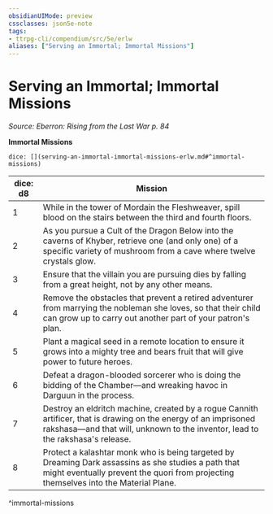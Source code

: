 ```yaml
---
obsidianUIMode: preview
cssclasses: json5e-note
tags:
- ttrpg-cli/compendium/src/5e/erlw
aliases: ["Serving an Immortal; Immortal Missions"]
---
```

# Serving an Immortal; Immortal Missions
*Source: Eberron: Rising from the Last War p. 84* 

**Immortal Missions**

`dice: [](serving-an-immortal-immortal-missions-erlw.md#^immortal-missions)`

| dice: d8 | Mission |
|----------|---------|
| 1 | While in the tower of Mordain the Fleshweaver, spill blood on the stairs between the third and fourth floors. |
| 2 | As you pursue a Cult of the Dragon Below into the caverns of Khyber, retrieve one (and only one) of a specific variety of mushroom from a cave where twelve crystals glow. |
| 3 | Ensure that the villain you are pursuing dies by falling from a great height, not by any other means. |
| 4 | Remove the obstacles that prevent a retired adventurer from marrying the nobleman she loves, so that their child can grow up to carry out another part of your patron's plan. |
| 5 | Plant a magical seed in a remote location to ensure it grows into a mighty tree and bears fruit that will give power to future heroes. |
| 6 | Defeat a dragon-blooded sorcerer who is doing the bidding of the Chamber—and wreaking havoc in Darguun in the process. |
| 7 | Destroy an eldritch machine, created by a rogue Cannith artificer, that is drawing on the energy of an imprisoned rakshasa—and that will, unknown to the inventor, lead to the rakshasa's release. |
| 8 | Protect a kalashtar monk who is being targeted by Dreaming Dark assassins as she studies a path that might eventually prevent the quori from projecting themselves into the Material Plane. |
^immortal-missions